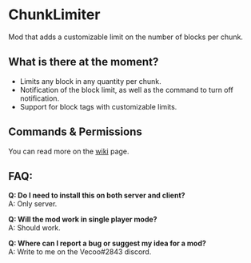 # ChunkLimiter
Mod that adds a customizable limit on the number of blocks per chunk.

## What is there at the moment?
* Limits any block in any quantity per chunk.
* Notification of the block limit, as well as the command to turn off notification.
* Support for block tags with customizable limits.

## Commands & Permissions
You can read more on the [wiki](https://github.com/VecooDEV/ChunkLimiter/wiki) page.

## FAQ:
**Q: Do I need to install this on both server and client?**  
A: Only server.

**Q: Will the mod work in single player mode?**  
A: Should work.

**Q: Where can I report a bug or suggest my idea for a mod?**     
A: Write to me on the Vecoo#2843 discord.